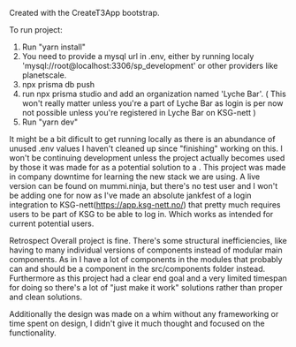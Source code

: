 Created with the CreateT3App bootstrap.

To run project:

1.  Run "yarn install"
2.  You need to provide a mysql url in .env, either by running localy 'mysql://root@localhost:3306/sp_development' or other providers like planetscale.
3.  npx prisma db push
4.  run npx prisma studio and add an organization named 'Lyche Bar'. ( This won't really matter unless you're a part of Lyche Bar as login is per now not possible unless you're registered in Lyche Bar on KSG-nett )
5.  Run "yarn dev"

It might be a bit dificult to get running locally as there is an abundance of unused .env values I haven't cleaned up since "finishing" working on this. I won't be continuing development unless the project actually becomes used by those it was made for as a potential solution to a . This project was made in company downtime for learning the new stack we are using. A live version can be found on mummi.ninja, but there's no test user and I won't be adding one for now as I've made an absolute jankfest of a login integration to KSG-nett(https://app.ksg-nett.no/) that pretty much requires users to be part of KSG to be able to log in. Which works as intended for current potential users.

Retrospect
Overall project is fine. There's some structural inefficiencies, like having to many individual versions of components instead of modular main components. As in I have a lot of components in the modules that probably can and should be a component in the src/components folder instead. Furthermore as this project had a clear end goal and a very limited timespan for doing so there's a lot of "just make it work" solutions rather than proper and clean solutions.

Additionally the design was made on a whim without any frameworking or time spent on design, I didn't give it much thought and focused on the functionality.
